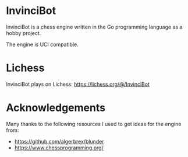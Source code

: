 # InvinciBot
InvinciBot is a chess engine written in the Go programming language as a hobby project.

The engine is UCI compatible.

# Lichess
InvinciBot plays on Lichess: https://lichess.org/@/InvinciBot

# Acknowledgements
Many thanks to the following resources I used to get ideas for the engine from:
- https://github.com/algerbrex/blunder
- https://www.chessprogramming.org/
